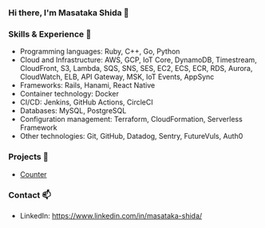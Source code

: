 ### Hi there, I'm Masataka Shida 👋

### Skills & Experience 🚀

- Programming languages: Ruby, C++, Go, Python
- Cloud and Infrastructure: AWS, GCP, IoT Core, DynamoDB, Timestream, CloudFront, S3, Lambda, SQS, SNS, SES, EC2, ECS, ECR, RDS, Aurora, CloudWatch, ELB, API Gateway, MSK, IoT Events, AppSync
- Frameworks: Rails, Hanami, React Native
- Container technology: Docker
- CI/CD: Jenkins, GitHub Actions, CircleCI
- Databases: MySQL, PostgreSQL
- Configuration management: Terraform, CloudFormation, Serverless Framework
- Other technologies: Git, GitHub, Datadog, Sentry, FutureVuls, Auth0

### Projects 💼

- [Counter](https://github.com/masatakashida/counter)

### Contact 📫

- LinkedIn: https://www.linkedin.com/in/masataka-shida/

<!--
**masatakashida/masatakashida** is a ✨ _special_ ✨ repository because its `README.md` (this file) appears on your GitHub profile.

Here are some ideas to get you started:

- 🔭 I’m currently working on ...
- 🌱 I’m currently learning ...
- 👯 I’m looking to collaborate on ...
- 🤔 I’m looking for help with ...
- 💬 Ask me about ...
- 📫 How to reach me: ...
- 😄 Pronouns: ...
- ⚡ Fun fact: ...
-->
